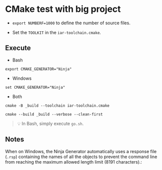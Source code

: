 # CMake test with big project

- `export NUMBERF=1000` to define the number of source files.

- Set the `TOOLKIT` in the `iar-toolchain.cmake`.

## Execute
- Bash
```
export CMAKE_GENERATOR="Ninja" 
```
- Windows
```
set CMAKE_GENERATOR="Ninja" 
```
- Both
```
cmake -B _build --toolchain iar-toolchain.cmake

cmake --build _build --verbose --clean-first
```
>:bulb: In Bash, simply execute `go.sh`.

## Notes
When on Windows, the Ninja Generator automatically uses a response file (`.rsp`) containing the names of all the objects to prevent the command line from reaching the maximum allowed length limit (8191 characters).: